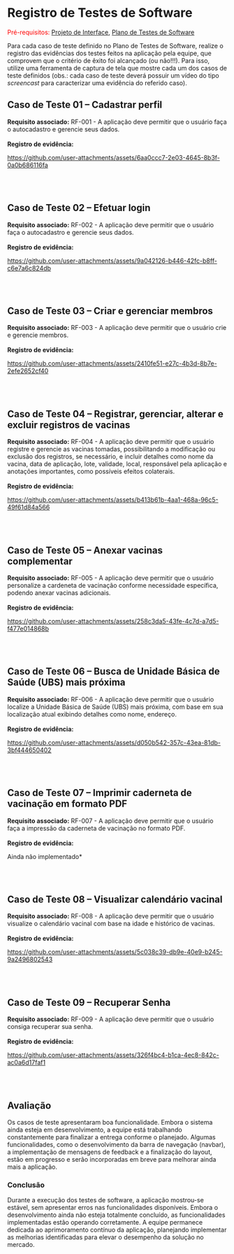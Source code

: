 # Registro de Testes de Software




<span style="color:red">Pré-requisitos: <a href="3-Projeto de Interface.md"> Projeto de Interface</a></span>, <a href="8-Plano de Testes de Software.md"> Plano de Testes de Software</a>

Para cada caso de teste definido no Plano de Testes de Software, realize o registro das evidências dos testes feitos na aplicação pela equipe, que comprovem que o critério de êxito foi alcançado (ou não!!!). Para isso, utilize uma ferramenta de captura de tela que mostre cada um dos casos de teste definidos (obs.: cada caso de teste deverá possuir um vídeo do tipo _screencast_ para caracterizar uma evidência do referido caso).


## Caso de Teste 01 – Cadastrar perfil
**Requisito associado:**  RF-001 - A aplicação deve permitir que o usuário faça o autocadastro e gerencie seus dados.
<br><br>
**Registro de evidência:**


https://github.com/user-attachments/assets/6aa0ccc7-2e03-4645-8b3f-0a0b686116fa


<br><br>

## Caso de Teste 02 – Efetuar login
**Requisito associado:**  RF-002 - A aplicação deve permitir que o usuário faça o autocadastro e gerencie seus dados.
<br><br>
**Registro de evidência:**


https://github.com/user-attachments/assets/9a042126-b446-42fc-b8ff-c6e7a6c824db


<br><br>
 
## Caso de Teste 03 – Criar e gerenciar membros
**Requisito associado:**  RF-003 - A aplicação deve permitir que o usuário crie e gerencie membros.
<br><br>
**Registro de evidência:**



https://github.com/user-attachments/assets/2410fe51-e27c-4b3d-8b7e-2efe2652cf40



<br><br>


## Caso de Teste 04 – Registrar, gerenciar, alterar e excluir registros de vacinas
**Requisito associado:** RF-004	- A aplicação deve permitir que o usuário registre e gerencie as vacinas tomadas, possibilitando a modificação ou exclusão dos registros, se necessário, e incluir detalhes como nome da vacina, data de aplicação, lote, validade, local, responsável pela aplicação e anotações importantes, como possíveis efeitos colaterais.
<br><br>
**Registro de evidência:**



https://github.com/user-attachments/assets/b413b61b-4aa1-468a-96c5-49f61d84a566



<br><br>

## Caso de Teste 05 – Anexar vacinas complementar
**Requisito associado:** RF-005 - A aplicação deve permitir que o usuário personalize a cardeneta de vacinação conforme necessidade específica, podendo anexar vacinas adicionais.
<br><br>
**Registro de evidência:**



https://github.com/user-attachments/assets/258c3da5-43fe-4c7d-a7d5-f477e014868b



<br><br>

## Caso de Teste 06 – Busca de Unidade Básica de Saúde (UBS) mais próxima
**Requisito associado:** RF-006 - A aplicação deve permitir que o usuário localize a Unidade Básica de Saúde (UBS) mais próxima, com base em sua localização atual exibindo detalhes como nome, endereço.
<br><br>
**Registro de evidência:**



https://github.com/user-attachments/assets/d050b542-357c-43ea-81db-3bf444650402



<br><br>

## Caso de Teste 07 –  Imprimir caderneta de vacinação em formato PDF
**Requisito associado:** RF-007 - A aplicação deve permitir que o usuário faça a impressão da caderneta de vacinação no formato PDF.
<br><br>
**Registro de evidência:**

Ainda não implementado*

<br><br>

## Caso de Teste 08 – Visualizar calendário vacinal
**Requisito associado:** RF-008 - A aplicação deve permitir que o usuário visualize o calendário vacinal com base na idade e histórico de vacinas.
<br><br>
**Registro de evidência:**



https://github.com/user-attachments/assets/5c038c39-db9e-40e9-b245-9a2496802543



<br><br>

## Caso de Teste 09 – Recuperar Senha
**Requisito associado:** RF-009 - A aplicação deve permitir que o usuário consiga recuperar sua senha.
<br><br>
**Registro de evidência:**


https://github.com/user-attachments/assets/326f4bc4-b1ca-4ec8-842c-ac0a6d17faf1


<br><br>



## Avaliação

Os casos de teste apresentaram boa funcionalidade. Embora o sistema ainda esteja em desenvolvimento, a equipe está trabalhando constantemente para finalizar a entrega conforme o planejado. Algumas funcionalidades, como o desenvolvimento da barra de navegação (navbar), a implementação de mensagens de feedback e a finalização do layout, estão em progresso e serão incorporadas em breve para melhorar ainda mais a aplicação.

### Conclusão

Durante a execução dos testes de software, a aplicação mostrou-se estável, sem apresentar erros nas funcionalidades disponíveis. Embora o desenvolvimento ainda não esteja totalmente concluído, as funcionalidades implementadas estão operando corretamente. A equipe permanece dedicada ao aprimoramento contínuo da aplicação, planejando implementar as melhorias identificadas para elevar o desempenho da solução no mercado.
